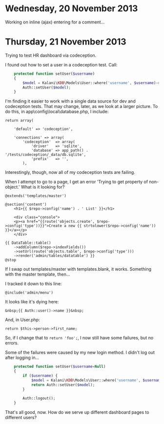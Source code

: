 Wednesday, 20 November 2013
==================================
Working on inline (ajax) entering for a comment...



Thursday, 21 November 2013
==================================
Trying to test HR dashboard via codeception.

I found out how to set a user in a codeception test. Call:

```php
    protected function setUser($username)
    {
        $model = Kalani\KDB\Models\User::where('username', $username)->first();
        Auth::setUser($model);
    }
```

I'm finding it easier to work with a single data source for dev and codeception tests. That may change, later, as we look at a larger picture. To do this, in app\config\local\database.php, I include:

    return array(

        'default' => 'codeception',

        'connections' => array(
            'codeception'  => array(
                'driver'   => 'sqlite',
                'database' => app_path() . '/tests/codeception/_data/db.sqlite',
                'prefix'   => '',
            ),

Interestingly, though, now all of my codeception tests are failing. 

When I attempt to go to a page, I get an error 'Trying to get property of non-object.' What is it looking for?

    @extends('templates/master')

    @section('content')
        <h1>{{ $repo->config('name') . ' List' }}</h1>

        <div class="console">
        <p><a href="{{route('objects.create', $repo->config('type'))}}">Create a new {{ strtolower($repo->config('name')) }}</a></p>
        </div>

    {{ DataTable::table()
        ->addColumn($repo->indexFields())
        ->setUrl(route('objects.table', $repo->config('type')))
        ->render('admin/tables/datatable') }}
    @stop

If I swap out templates/master with templates.blank, it works. Something with the master template, then... 

I tracked it down to this line:

    @include('admin/menu')

It looks like it's dying here:

    &nbsp;{{ Auth::user()->name }}&nbsp;

And, in User.php:

    return $this->person->first_name;

So, if I change that to `return 'foo';`, I now still have some failures, but no errors.

Some of the failures were caused by my new login method. I didn't log out after logging in...

```php
    protected function setUser($username=Null)
    {
        if ($username) {
            $model = Kalani\KDB\Models\User::where('username', $username)->first();
            return Auth::setUser($model);
        }
        
        Auth::logout();
    }
```

That's all good, now. How do we serve up different dashboard pages to different users?

